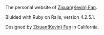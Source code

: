 The personal website of [Zixuan(Kevin) Fan](kfaninc.com).  

Biulded with Ruby on Rails, version 4.2.5.1.  

Designed by [Zixuan(Kevin) Fan](kfaninc.com) in California.  
